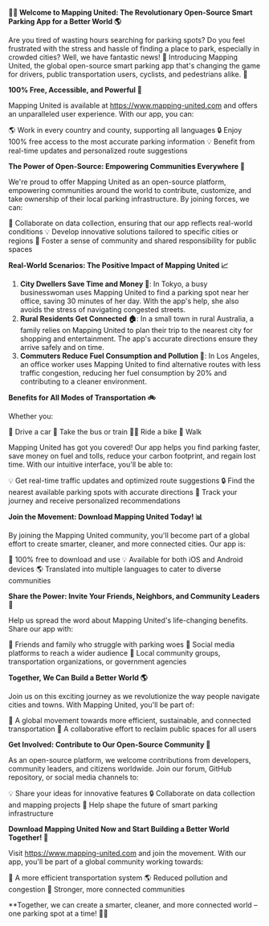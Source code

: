 **🚨💪 Welcome to Mapping United: The Revolutionary Open-Source Smart Parking App for a Better World 🌎**

Are you tired of wasting hours searching for parking spots? Do you feel frustrated with the stress and hassle of finding a place to park, especially in crowded cities? Well, we have fantastic news! 📣 Introducing Mapping United, the global open-source smart parking app that's changing the game for drivers, public transportation users, cyclists, and pedestrians alike. 🔑

**100% Free, Accessible, and Powerful 🚀**

Mapping United is available at https://www.mapping-united.com and offers an unparalleled user experience. With our app, you can:

🌎 Work in every country and county, supporting all languages
🔒 Enjoy 100% free access to the most accurate parking information
💡 Benefit from real-time updates and personalized route suggestions

**The Power of Open-Source: Empowering Communities Everywhere 🌈**

We're proud to offer Mapping United as an open-source platform, empowering communities around the world to contribute, customize, and take ownership of their local parking infrastructure. By joining forces, we can:

🤝 Collaborate on data collection, ensuring that our app reflects real-world conditions
💡 Develop innovative solutions tailored to specific cities or regions
🌟 Foster a sense of community and shared responsibility for public spaces

**Real-World Scenarios: The Positive Impact of Mapping United 📈**

1. **City Dwellers Save Time and Money 💸**: In Tokyo, a busy businesswoman uses Mapping United to find a parking spot near her office, saving 30 minutes of her day. With the app's help, she also avoids the stress of navigating congested streets.
2. **Rural Residents Get Connected 🏠**: In a small town in rural Australia, a family relies on Mapping United to plan their trip to the nearest city for shopping and entertainment. The app's accurate directions ensure they arrive safely and on time.
3. **Commuters Reduce Fuel Consumption and Pollution 🚮**: In Los Angeles, an office worker uses Mapping United to find alternative routes with less traffic congestion, reducing her fuel consumption by 20% and contributing to a cleaner environment.

**Benefits for All Modes of Transportation 🚲**

Whether you:

🚗 Drive a car
🚌 Take the bus or train
🚴‍♂️ Ride a bike
👣 Walk

Mapping United has got you covered! Our app helps you find parking faster, save money on fuel and tolls, reduce your carbon footprint, and regain lost time. With our intuitive interface, you'll be able to:

💡 Get real-time traffic updates and optimized route suggestions
🔒 Find the nearest available parking spots with accurate directions
💪 Track your journey and receive personalized recommendations

**Join the Movement: Download Mapping United Today! 📊**

By joining the Mapping United community, you'll become part of a global effort to create smarter, cleaner, and more connected cities. Our app is:

🚨 100% free to download and use
💡 Available for both iOS and Android devices
🌎 Translated into multiple languages to cater to diverse communities

**Share the Power: Invite Your Friends, Neighbors, and Community Leaders 📢**

Help us spread the word about Mapping United's life-changing benefits. Share our app with:

👥 Friends and family who struggle with parking woes
💬 Social media platforms to reach a wider audience
📣 Local community groups, transportation organizations, or government agencies

**Together, We Can Build a Better World 🌎**

Join us on this exciting journey as we revolutionize the way people navigate cities and towns. With Mapping United, you'll be part of:

💪 A global movement towards more efficient, sustainable, and connected transportation
🚀 A collaborative effort to reclaim public spaces for all users

**Get Involved: Contribute to Our Open-Source Community 🤝**

As an open-source platform, we welcome contributions from developers, community leaders, and citizens worldwide. Join our forum, GitHub repository, or social media channels to:

💡 Share your ideas for innovative features
🔒 Collaborate on data collection and mapping projects
🌈 Help shape the future of smart parking infrastructure

**Download Mapping United Now and Start Building a Better World Together! 🚀**

Visit https://www.mapping-united.com and join the movement. With our app, you'll be part of a global community working towards:

💪 A more efficient transportation system
🌎 Reduced pollution and congestion
👥 Stronger, more connected communities

**Together, we can create a smarter, cleaner, and more connected world – one parking spot at a time! 🚗💚